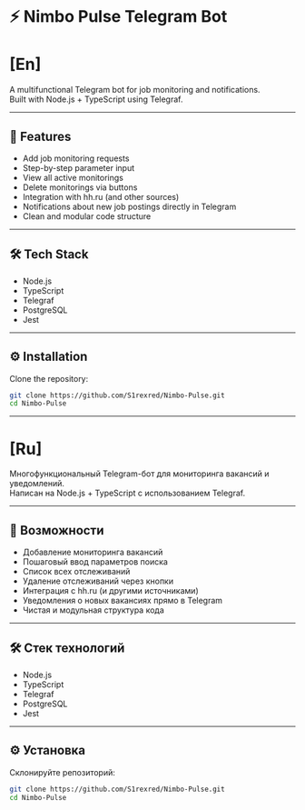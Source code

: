 # ⚡️ Nimbo Pulse Telegram Bot 
# [En]

A multifunctional Telegram bot for job monitoring and notifications.  
Built with Node.js + TypeScript using Telegraf.  

---

## 🚀 Features

- Add job monitoring requests
- Step-by-step parameter input
- View all active monitorings
- Delete monitorings via buttons
- Integration with hh.ru (and other sources)
- Notifications about new job postings directly in Telegram
- Clean and modular code structure

---

## 🛠️ Tech Stack

- Node.js
- TypeScript
- Telegraf
- PostgreSQL
- Jest

---

## ⚙️ Installation

Clone the repository:

```bash
git clone https://github.com/S1rexred/Nimbo-Pulse.git
cd Nimbo-Pulse
```
---

# [Ru]

Многофункциональный Telegram-бот для мониторинга вакансий и уведомлений.  
Написан на Node.js + TypeScript с использованием Telegraf.  

---

## 🚀 Возможности

- Добавление мониторинга вакансий
- Пошаговый ввод параметров поиска
- Список всех отслеживаний
- Удаление отслеживаний через кнопки
- Интеграция с hh.ru (и другими источниками)
- Уведомления о новых вакансиях прямо в Telegram
- Чистая и модульная структура кода

---

## 🛠️ Стек технологий

- Node.js
- TypeScript
- Telegraf
- PostgreSQL
- Jest

---

## ⚙️ Установка

Склонируйте репозиторий:

```bash
git clone https://github.com/S1rexred/Nimbo-Pulse.git
cd Nimbo-Pulse

